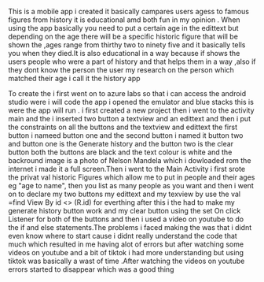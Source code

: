 This is a mobile app i created it basically campares users agess to famous figures from history it is educational amd both fun in my opinion . When using the app basically you need to put a certain age in the edittext but depending on the age there will be a specific historic figure that will be shown the ,ages range from thirthy two to ninety five and it basically tells you when they died.It is also educational in a way because if shows the users people who were a part of history and that helps them in a way ,also if they dont know the person the user my research on the person which matched their age i call it the history app

To create the i first went on to azure labs so that i can access the android studio were i will code the app i opened the emulator and blue stacks this is were the app will run . i first created a new project then i went to the activity main and the i inserted two button a textview and an edittext and then i put the constraints on all the buttons and the textview and edittext
the first button i nameed button one and the second button i named it button two and button one is the Generate history and the button two is the clear button both the buttons are black and the text colour is white and the backround image is a photo of Nelson Mandela which i dowloaded rom the internet i made it a full screen.Then i went to the Main Activity i first srote the privat val historic Figures which allow me to put in people and their ages eg "age to name", then you list as many people as you want and then i went on to declare my two buttons my edittext and my texview by use the val =find View By id <> (R.id) for everthing after this i the had to make my generate history button work and my clear button using the set On click Listener for both of the buttons and then i used a video on youtube to do the if and else statements.The problems i faced making the was that i didnt even know where to start cause i didnt really understand the code that much which resulted in me having alot of errors but after watching some videos on youtube and a bit of tiktok i had more understanding but using tiktok was basically a wast of time .After watching the videos on youtube  errors started to disappear which was a good thing    













